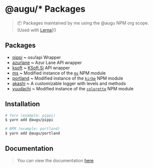 # @augu/* Packages

> :package: Packages maintained by me using the @augu NPM org scope. (Used with [Lerna](https://github.com/lernajs/lerna)]!)

## Packages

- [pippi](https://github.com/auguwu/packages/tree/master/pkg/pippi) **~** osu!api Wrapper
- [azurlane](https://github.com/auguwu/packages/tree/master/pkg/azurlane) **~** Azur Lane API wrapper
- [ksoft](https://github.com/auguwu/packages/tree/master/pkg/ksoft) **~** [KSoft.Si](https://ksoft.si) API wrapper
- [ms](https://github.com/auguwu/packages/tree/master/pkg/ms) **~** Modified instance of the [`ms`](https://github.com/zeit/ms) NPM module
- [portland](https://github.com/auguwu/packages/tree/master/pkg/portland) **~** Modified instance of the [`kirbe`](https://github.com/PassTheWessel/kirbe) NPM module
- [akashi](https://github.com/auguwu/packages/tree/master/pkg/akashi) **~** A customizable logger with levels and methods
- [yuudachi](https://github.com/auguwu/packages/tree/master/pkg/yuudachi) **~** Modified instance of the [`colorette`](https://github.com) NPM module

## Installation

```sh
# Yarn (example: pippi)
$ yarn add @augu/pippi

# NPM (example: portland)
$ yarn add @augu/portland
```

## Documentation

> You can view the documentation [here](https://docs.augu.me)
